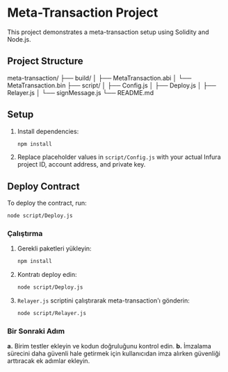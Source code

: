 # Meta-Transaction Project

This project demonstrates a meta-transaction setup using Solidity and Node.js.

## Project Structure

meta-transaction/
├── build/
│ ├── MetaTransaction.abi
│ └── MetaTransaction.bin
├── script/
│ ├── Config.js
│ ├── Deploy.js
│ ├── Relayer.js
│ └── signMessage.js
└── README.md

## Setup

1. Install dependencies:

   ```bash
   npm install
   ```

2. Replace placeholder values in `script/Config.js` with your actual Infura project ID, account address, and private key.

## Deploy Contract

To deploy the contract, run:

```bash
node script/Deploy.js
```

### Çalıştırma

1. Gerekli paketleri yükleyin:

   ```bash
   npm install
   ```

2. Kontratı deploy edin:

   ```bash
   node script/Deploy.js
   ```

3. `Relayer.js` scriptini çalıştırarak meta-transaction'ı gönderin:
   ```bash
   node script/Relayer.js
   ```

### Bir Sonraki Adım

**a.** Birim testler ekleyin ve kodun doğruluğunu kontrol edin.
**b.** İmzalama sürecini daha güvenli hale getirmek için kullanıcıdan imza alırken güvenliği arttıracak ek adımlar ekleyin.
